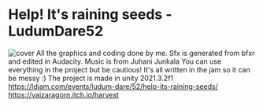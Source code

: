 # Help! It's raining seeds - LudumDare52
![cover](https://user-images.githubusercontent.com/16440445/211425067-96fd4131-abbd-4aad-b70f-55f6d6831a60.png)
All the graphics and coding done by me.
Sfx is generated from bfxr and edited in Audacity.
Music is from Juhani Junkala
You can use everything in the project but be cautious! It's all written in the jam so it can be messy :)
The project is made in unity 2021.3.2f1
https://ldjam.com/events/ludum-dare/52/help-its-raining-seeds/
https://vaizaragorn.itch.io/harvest
